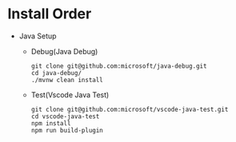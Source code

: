 # Install Order

- Java Setup

  - Debug(Java Debug)

    ```
    git clone git@github.com:microsoft/java-debug.git
    cd java-debug/
    ./mvnw clean install
    ```

  - Test(Vscode Java Test)

    ```
    git clone git@github.com:microsoft/vscode-java-test.git
    cd vscode-java-test
    npm install
    npm run build-plugin
    ```
